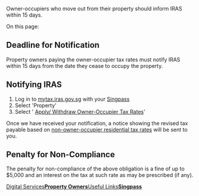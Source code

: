 Owner-occupiers who move out from their property should inform IRAS within 15 days.

On this page:

## Deadline for Notification

Property owners paying the owner-occupier tax rates must notify IRAS within 15 days from the date they cease to occupy the property.

## Notifying IRAS

1. Log in to [mytax.iras.gov.sg](https://mytax.iras.gov.sg/ "myTax.iras.gov.sg") with your [Singpass](http://www.singpass.gov.sg/ "SingPass")
2. Select 'Property'
3. Select ' [Apply/ Withdraw Owner-Occupier Tax Rates](https://mytax.iras.gov.sg/portal/property/owner-occupier-tax-rate)'

Once we have received your notification, a notice showing the revised tax payable based on
[non-owner-occupier residential tax rates](https://www.iras.gov.sg/taxes/property-tax/property-owners/property-tax-rates "non-owner-occupier residential tax rates") will be sent to you.

## Penalty for Non-Compliance

The penalty for non-compliance of the above obligation is a fine of up to $5,000 and an interest on the tax at such rate as may be prescribed (if any).

[Digital Services**Property Owners**](https://www.iras.gov.sg/digital-services/property-owners)[Useful Links**Singpass**](https://www.singpass.gov.sg/main)
